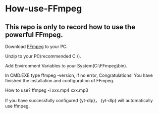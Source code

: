 # How-use-FFmpeg

## This repo is only to record how to use the powerful FFmpeg.

Download [FFmpeg](https://ffmpeg.org/download.html) to your PC.

Unzip to your PC(recommended C:\\).

Add Environment Variables to your System(C:\FFmpeg\bin).

In CMD.EXE type ffmpeg -version, if no error, Congratulations! You have finished the installation and configuration of FFmpeg.

How to use? ffmpeg -i xxx.mp4 xxx.mp3

If you have successfully configured {yt-dlp}， {yt-dlp} will automatically use ffmpeg.
